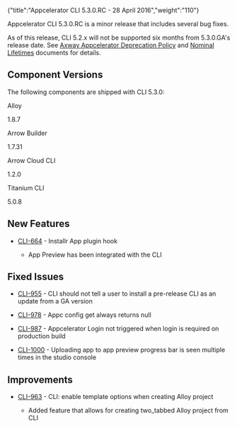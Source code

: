 {"title":"Appcelerator CLI 5.3.0.RC - 28 April 2016","weight":"110"} 

Appcelerator CLI 5.3.0.RC is a minor release that includes several bug fixes.

As of this release, CLI 5.2.x will not be supported six months from 5.3.0.GA's release date. See [Axway Appcelerator Deprecation Policy](/docs/appc/AMPLIFY_Appcelerator_Services_Overview/Axway_Appcelerator_Deprecation_Policy/) and [Nominal Lifetimes](/docs/appc/AMPLIFY_Appcelerator_Services_Overview/Axway_Appcelerator_Product_Lifecycle/#NominalLifetimes) documents for details.

## Component Versions

The following components are shipped with CLI 5.3.0:

Alloy

1.8.7

Arrow Builder

1.7.31

Arrow Cloud CLI

1.2.0

Titanium CLI

5.0.8

## New Features

*   [CLI-664](https://jira.appcelerator.org/browse/CLI-664) - Installr App plugin hook
    
    *   App Preview has been integrated with the CLI  
        

## Fixed Issues

*   [CLI-955](https://jira.appcelerator.org/browse/CLI-955) - CLI should not tell a user to install a pre-release CLI as an update from a GA version
    
*   [CLI-978](https://jira.appcelerator.org/browse/CLI-978) - Appc config get <key> always returns null
    
*   [CLI-987](https://jira.appcelerator.org/browse/CLI-987) - Appcelerator Login not triggered when login is required on production build
    
*   [CLI-1000](https://jira.appcelerator.org/browse/CLI-1000) - Uploading app to app preview progress bar is seen multiple times in the studio console
    

## Improvements

*   [CLI-963](https://jira.appcelerator.org/browse/CLI-963) - CLI: enable template options when creating Alloy project  
    
    *   Added feature that allows for creating two\_tabbed Alloy project from CLI